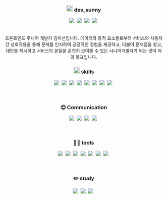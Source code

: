 ### <div align="center"><img height="20" width="20" src="https://cdn.simpleicons.org/vowpalwabbit/#FF81F9" /> dev_sunny</div>
<div align="center">
    <a href="https://msweb.tistory.com/" target="_blank"><img src="https://img.shields.io/badge/Tech_Blog-DD0B78?style=flat-square&logo=tistory&logoColor=white"/></a>&nbsp;
    <a href="mailto:miseon920@gmail.com"><img src="https://img.shields.io/badge/miseon920@gmail.com-EA4335?style=flat-square&logo=Gmail&logoColor=white"/></a>&nbsp;
    <a href="https://open.kakao.com/me/Su_ny" target="_blank"><img src="https://img.shields.io/badge/chat-FFCD00?style=flat-square&logo=kakaotalk&logoColor=white"/></a>&nbsp;
    <a href="https://github.com/miseon920" target="_blank"><img src="https://img.shields.io/badge/github-181717?style=flat-square&logo=github&logoColor=white"/></a>&nbsp;
</div>
<br/>
<br/>


<div align="center">
    프론트엔드 주니어 개발자 김미선입니다.   
    데이터와 동적 요소들로부터 서비스와 사용자 간 상호작용을 통해 문제를 인지하여 긍정적인 경험을 제공하고,   
    더불어 문제점을 찾고, 대안을 제시하고 서비스의 본질을 온전히 보여줄 수 있는 시니어개발자가 되는 것이 저의 목표입니다.   
</div>


### <div align="center"><img height="20" width="20" src="https://cdn.simpleicons.org/shell/#FFD500" /> skills</div>
<div align="center">
    <img src="https://img.shields.io/badge/React-61DAFB?style=flat-square&logo=react&logoColor=white"/>&nbsp;
    <img src="https://img.shields.io/badge/Vue-4FC08D?style=flat-square&logo=vuedotjs&logoColor=white"/>&nbsp;
    <img src="https://img.shields.io/badge/Html-E34F26?style=flat-square&logo=html5&logoColor=white"/>&nbsp;
    <img src="https://img.shields.io/badge/Css-1572B6?style=flat-square&logo=css3&logoColor=white"/>&nbsp;
    <img src="https://img.shields.io/badge/Scss-CC6699?style=flat-square&logo=sass&logoColor=white"/>&nbsp;
    <img src="https://img.shields.io/badge/Javascript-F7DF1E?style=flat-square&logo=javascript&logoColor=white"/>&nbsp;
    <img src="https://img.shields.io/badge/Typescript-3178C6?style=flat-square&logo=typescript&logoColor=white"/>&nbsp;
    <img src="https://img.shields.io/badge/Jquery-0769AD?style=flat-square&logo=jquery&logoColor=white"/>&nbsp;
</div>
<br/>
<br/>

### <div align="center">😊 Communication</div>
<div align="center">
    <img src="https://img.shields.io/badge/jira-0052CC?style=flat-square&logo=jira&logoColor=white"/>&nbsp;
    <img src="https://img.shields.io/badge/confluence-172B4D?style=flat-square&logo=confluence&logoColor=white"/>&nbsp;
    <img src="https://img.shields.io/badge/figma-F24E1E?style=flat-square&logo=figma&logoColor=white"/>&nbsp;
    <img src="https://img.shields.io/badge/zeplin-F59637?style=flat-square&logo=azurepipelines&logoColor=white"/>&nbsp;
</div>
<br/>
<br/>

### <div align="center">🧑‍💻 tools</div>
<div align="center">
    <img src="https://img.shields.io/badge/Nextjs-000000?style=flat-square&logo=nextdotjs&logoColor=white"/>&nbsp;
    <img src="https://img.shields.io/badge/Nuxtjs-00DC82?style=flat-square&logo=nuxtdotjs&logoColor=white"/>&nbsp;
    <img src="https://img.shields.io/badge/Bootstrap-7952B3?style=flat-square&logo=bootstrap&logoColor=white"/>&nbsp;
    <img src="https://img.shields.io/badge/TailwindCSS-06B6D4?style=flat-square&logo=tailwindcss&logoColor=white"/>&nbsp;
    <img src="https://img.shields.io/badge/Gnuboard-4d0585?style=flat-square&logo=gnuboard&logoColor=white"/>&nbsp;
    <img src="https://img.shields.io/badge/Gitlab-FC6D26?style=flat-square&logo=gitlab&logoColor=white"/>&nbsp;
    <img src="https://img.shields.io/badge/GitHub-181717?style=flat-square&logo=github&logoColor=white"/>&nbsp;
</div>
<br/>
<br/>

### <div align="center">✏️ study</div>
<div align="center">
    <img src="https://img.shields.io/badge/php-777BB4?style=flat-square&logo=php&logoColor=white"/>&nbsp;
    <img src="https://img.shields.io/badge/mysql-mysql?style=flat-square&logo=mysql&logoColor=white"/>&nbsp;
    <img src="https://img.shields.io/badge/java-027396?style=flat-square&logo=java&logoColor=white"/>&nbsp;
</div>
<br/>
<br/>